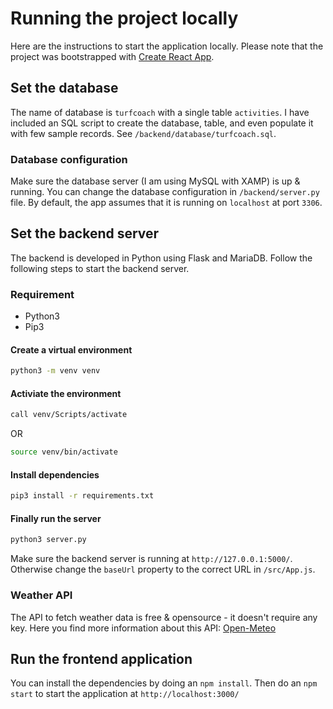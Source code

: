 # Running the project locally

Here are the instructions to start the application locally. Please note that the project was bootstrapped with [Create React App](https://github.com/facebook/create-react-app).

## Set the database

The name of database is `turfcoach` with a single table `activities`. I have included an SQL script to create the database, table, and even populate it with few sample records. See `/backend/database/turfcoach.sql`.

### Database configuration

Make sure the database server (I am using MySQL with XAMP) is up & running. You can change the database configuration in `/backend/server.py` file. By default, the app assumes that it is running on `localhost` at port `3306`.

## Set the backend server

The backend is developed in Python using Flask and MariaDB. Follow the following steps to start the backend server.

### Requirement

-   Python3
-   Pip3

#### Create a virtual environment

```bash
python3 -m venv venv
```

#### Activiate the environment

```bash
call venv/Scripts/activate
```

OR

```bash
source venv/bin/activate
```

#### Install dependencies

```bash
pip3 install -r requirements.txt
```

#### Finally run the server

```bash
python3 server.py
```

Make sure the backend server is running at `http://127.0.0.1:5000/`. Otherwise change the `baseUrl` property to the correct URL in `/src/App.js`.

### Weather API

The API to fetch weather data is free & opensource - it doesn't require any key. Here you find more information about this API: [Open-Meteo](https://open-meteo.com/)

## Run the frontend application

You can install the dependencies by doing an `npm install`. Then do an `npm start` to start the application at `http://localhost:3000/`
